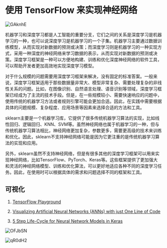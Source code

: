 # 使用 TensorFlow 来实现神经网络

![GAknhE](https://oss.images.shujudaka.com/uPic/GAknhE.png)

机器学习和深度学习都是人工智能的重要分支，它们之间的关系是深度学习是机器学习的一种，也可以说深度学习是机器学习的一个子集。机器学习主要通过数据训练模型，从而实现对新数据的预测或决策；而深度学习则是机器学习的一种实现方式，采用一种深度的神经网络来学习数据的表示，从而实现对新数据的预测或决策。深度学习框架是一种可以方便地构建、训练和优化深度神经网络的软件工具，可以帮助开发者更加高效地实现深度学习模型。

对于什么规模的问题需要用深度学习框架来解决，没有固定的标准答案。一般来说，深度学习框架适用于那些数据量非常大、模型非常复杂、需要处理复杂的非线性关系的问题。比如，在图像识别、自然语言处理、语音识别等领域，深度学习框架已经成为了主流的技术手段。但是，在一些规模较小、需要快速响应的问题中，使用传统的机器学习方法或者规则引擎可能会更加合适。因此，在实践中需要根据具体的问题规模、复杂程度、应用场景等因素来选择合适的方法和工具。

sklearn主要是一个机器学习库，它提供了很多传统机器学习算法的实现，比如线性回归、逻辑回归、KNN、SVM等。虽然神经网络也属于机器学习的一种，但与传统机器学习算法相比，神经网络更加复杂，参数更多，需要更高级的技术来训练和优化。因此，sklearn不支持神经网络可能是因为它更注重的是传统机器学习算法的实现和应用。

另外，sklearn虽然不支持神经网络，但是有很多其他的深度学习框架可以用来实现神经网络，比如TensorFlow、PyTorch、Keras等。这些框架提供了更加强大和灵活的神经网络模型、训练和优化算法，可以更好地适应各种不同的深度学习任务。因此，在使用时可以根据具体的需求和问题选择不同的框架和工具。

## 可视化

1. [TensorFlow Playground](https://playground.tensorflow.org/#activation=tanh&batchSize=10&dataset=circle&regDataset=reg-plane&learningRate=0.03&regularizationRate=0&noise=0&networkShape=4,2&seed=0.37038&showTestData=false&discretize=false&percTrainData=50&x=true&y=true&xTimesY=false&xSquared=false&ySquared=false&cosX=false&sinX=false&cosY=false&sinY=false&collectStats=false&problem=classification&initZero=false&hideText=false)

2. [Visualizing Artificial Neural Networks (ANNs) with just One Line of Code](https://towardsdatascience.com/visualizing-artificial-neural-networks-anns-with-just-one-line-of-code-b4233607209e)

3. [5 Step Life-Cycle for Neural Network Models in Keras](https://machinelearningmastery.com/5-step-life-cycle-neural-network-models-keras/)

![OFJbSN](https://oss.images.shujudaka.com/uPic/OFJbSN.jpg)

![qR0dH2](https://oss.images.shujudaka.com/uPic/qR0dH2.png)